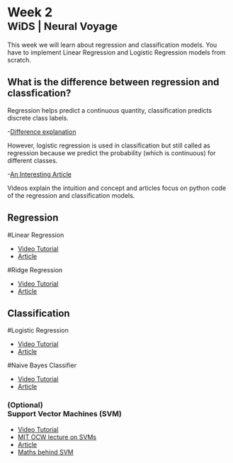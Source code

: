 # Week 2 <br> <small>WiDS | Neural Voyage</small>

This week we will learn about regression and classification models. You have to implement Linear Regression and Logistic Regression models from scratch.

## What is the difference between regression and classfication?
Regression helps predict a continuous quantity, classification predicts discrete class labels.

-[Difference explanation](https://www.javatpoint.com/regression-vs-classification-in-machine-learning)

However, logistic regression is used in classification but still called as regression because we predict the probability (which is continuous) for different classes.

-[An Interesting Article](https://ashish-mehta.medium.com/why-is-logistic-regression-called-regression-if-it-is-a-classification-algorithm-9c2a166e7b74)

Videos explain the intuition and concept and articles focus on python code of the regression and classification models.

## Regression
#Linear Regression
* [Video Tutorial](https://youtu.be/7ArmBVF2dCs?si=A9VVZMGBa51alAIJ)
* [Article](https://www.geeksforgeeks.org/linear-regression-implementation-from-scratch-using-python/)

#Ridge Regression
* [Video Tutorial](https://youtu.be/Q81RR3yKn30?si=PSsC-qxrluSk_eLp)
* [Article](https://www.geeksforgeeks.org/implementation-of-ridge-regression-from-scratch-using-python/)

## Classification
#Logistic Regression
* [Video Tutorial](https://youtu.be/yIYKR4sgzI8?si=h-myOtJxpLLIoXB-)
* [Article](https://www.geeksforgeeks.org/implementation-of-logistic-regression-from-scratch-using-python/)

#Naive Bayes Classifier
* [Video Tutorial](https://youtu.be/O2L2Uv9pdDA?si=gIi_vdJOZmGimaJ-)
* [Article](https://www.geeksforgeeks.org/naive-bayes-classifiers/)

### (Optional)<br>Support Vector Machines (SVM)
* [Video Tutorial](https://youtu.be/ny1iZ5A8ilA?si=3wjFV4-fxQjY5mVT)
* [MIT OCW lecture on SVMs](https://youtu.be/_PwhiWxHK8o) 
* [Article](https://medium.com/@gallettilance/support-vector-machines-16241417ee6d)
* [Maths behind SVM](https://ankitnitjsr13.medium.com/math-behind-support-vector-machine-svm-5e7376d0ee4d)